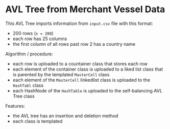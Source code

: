 # AVL Tree from Merchant Vessel Data

This AVL Tree imports information from ``input.csv`` file with this format:
 - 200 rows (``x = 200``)
 - each row has 25 columns
 - the first column of all rows past row 2 has a country name 

Algorithm / procedure:
 - each row is uploaded to a countainer class that stores each row
 - each element of the container class is uploaded to a liked list class that is parented by the templated ``MasterCell`` class 
 - each element of the ``MasterCell`` linkedlist class is uploaded to the ``HashTabl`` class 
 - each HashNode of the ``HashTable`` is uploaded to the self-balancing AVL Tree class

Features:
 - the AVL tree has an insertion and deletion method 
 - each class is templated
